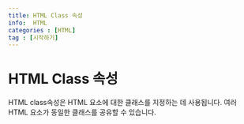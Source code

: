 ```yaml
---
title: HTML Class 속성
info:  HTML
categories : [HTML]
tag : [시작하기]
---
```

# HTML Class 속성
HTML class속성은 HTML 요소에 대한 클래스를 지정하는 데 사용됩니다.
여러 HTML 요소가 동일한 클래스를 공유할 수 있습니다.

